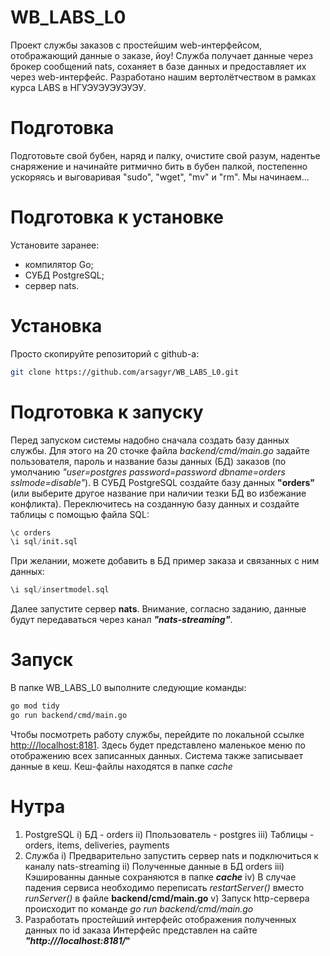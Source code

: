# WB_LABS_L0 
Проект службы заказов с простейшим web-интерфейсом, отображающий данные о заказе, йоу! Служба получает данные через брокер сообщений nats, соханяет в базе данных и предоставляет их через web-интерфейс.
Разработано нашим вертолётчеством в рамках курса LABS в НГУЭУЭУЭУЭУЭУ.

# Подготовка
Подготовьте свой бубен, наряд и палку, очистите свой разум, надентье снаряжение и начинайте ритмично бить в бубен палкой, постепенно ускоряясь и выговаривая "sudo", "wget", "mv" и "rm". Мы начинаем...

# Подготовка к установке
Установите заранее:

* компилятор Go;
* СУБД PostgreSQL;
* сервер nats.

# Установка
Просто скопируйте репозиторий с github-а:
```bash
git clone https://github.com/arsagyr/WB_LABS_L0.git
```

# Подготовка к запуску

Перед запуском системы надобно сначала создать базу данных службы. Для этого на 20 сточке файла *backend/cmd/main.go* задайте пользователя, пароль и название базы данных (БД) заказов (по умолчанию *"user=postgres password=password dbname=orders sslmode=disable"*). В СУБД PostgreSQL создайте базу данных **"orders"** (или выберите другое название при наличии тезки БД во избежание конфликта). Переключитесь на созданную базу данных и создайте таблицы с помощью файла SQL:
```SQL
\c orders
\i sql/init.sql
```
При желании, можете добавить в БД пример заказа и связанных с ним данных:
```SQL
\i sql/insertmodel.sql
```
Далее запустите сервер **nats**. Внимание, согласно заданию, данные будут передаваться через канал ***"nats-streaming"***.

# Запуск
В папке WB_LABS_L0 выполните следующие команды:
```bash
go mod tidy
go run backend/cmd/main.go
```
Чтобы посмотреть работу службы, перейдите по локальной ссылке [http:///localhost:8181](https://localhost:8181/). Здесь будет представлено маленькое меню по отображению всех записанных данных. Система также записывает данные в кеш. Кеш-файлы находятся в папке *cache*

# Нутра

1) PostgreSQL
    i)  БД - orders
    ii) Ппользователь - postgres
    iii) Таблицы - orders, items, deliveries, payments
2) Служба
    i) Предварительно запустить сервер nats и подключиться к каналу nats-streaming
    ii) Полученные данные в БД orders
    iii) Кэшированны данные сохраняются в папке ***cache***
    iv) В случае падения сервиса необходимо переписать *restartServer()* вместо *runServer()* в файле **backend/cmd/main.go**
    v) Запуск http-сервера происходит по команде *go run backend/cmd/main.go*
3) Разработать простейший интерфейс отображения полученных данных по id заказа
    Интерфейс представлен на сайте ***"http:///localhost:8181/*"**